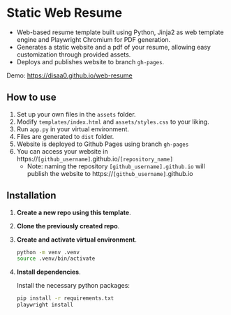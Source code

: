 # Static Web Resume
- Web-based resume template built using Python, Jinja2 as web template engine and Playwright Chromium for PDF generation.
- Generates a static website and a pdf of your resume, allowing easy customization through provided assets.
- Deploys and publishes website to branch `gh-pages`.

Demo: https://disaa0.github.io/web-resume

## How to use
1. Set up your own files in the `assets` folder.
2. Modify `templates/index.html` and `assets/styles.css` to your liking.
4. Run `app.py` in your virtual environment.
5. Files are generated to `dist` folder.
6. Website is deployed to Github Pages using branch `gh-pages`
7. You can access your website in https://`[github_username]`.github.io/`[repository_name]`
   - Note: naming the repository `[github_username].github.io` will publish the website to https://`[github_username]`.github.io

## Installation

1. **Create a new repo using this template**.
2. **Clone the previously created repo**.
3. **Create and activate virtual environment**.

    ```sh
    python -m venv .venv
    source .venv/bin/activate
    ```

4. **Install dependencies**.

    Install the necessary python packages:

    ```sh
    pip install -r requirements.txt
    playwright install
    ```

